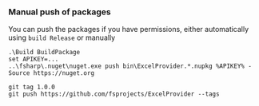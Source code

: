 ### Manual push of packages

You can push the packages if you have permissions, either automatically using ``build Release`` or manually

    .\Build BuildPackage
    set APIKEY=...
    ..\fsharp\.nuget\nuget.exe push bin\ExcelProvider.*.nupkg %APIKEY% -Source https://nuget.org 

    git tag 1.0.0
    git push https://github.com/fsprojects/ExcelProvider --tags
